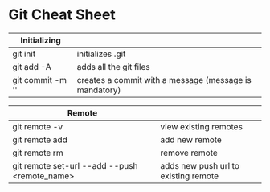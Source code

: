 # Git Cheat Sheet

|Initializing||
---|---
git init | initializes .git
git add -A | adds all the git files
git commit -m '<message>' | creates a commit with a message (message is mandatory)


|Remote||
---|---
git remote -v | view existing remotes
git remote add <name> <url> | add new remote
git remote rm <name> | remove remote
git remote set-url --add --push <remote_name> <url> | adds new push url to existing remote
